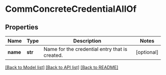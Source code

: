 # CommConcreteCredentialAllOf

## Properties
Name | Type | Description | Notes
------------ | ------------- | ------------- | -------------
**name** | **str** | Name for the credential entry that is created.    | [optional] 

[[Back to Model list]](../README.md#documentation-for-models) [[Back to API list]](../README.md#documentation-for-api-endpoints) [[Back to README]](../README.md)


